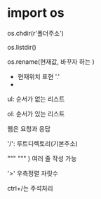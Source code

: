 # import os

os.chdir(r'폴더주소')

os.listdir()

os.rename(현재값, 바꾸자 하는 )



- 현재위치 표현 '.'
- 



ul: 순서가 없는 리스트

ol: 순서가 있는 리스트



웹은 요청과 응답

'/': 루트디렉토리(기본주소)



""" """ ) 여러 줄 작성 가능

'>' 우측정렬 자릿수

ctrl+/는 주석처리



 